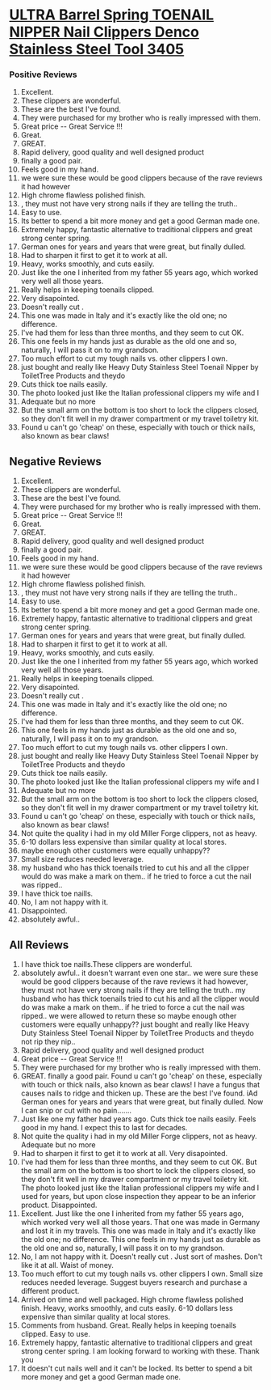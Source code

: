 # [ULTRA Barrel Spring TOENAIL NIPPER Nail Clippers Denco Stainless Steel Tool 3405](https://products.checkmycream.com/products/ULTRA-Barrel-Spring-TOENAIL-NIPPER-Nail-Clippers-Denco-Stainless-Steel-Tool-3405.html)

### Positive Reviews

<ol>
      <li>Excellent.  </li>
      <li>These clippers are wonderful.</li>
      <li>These are the best I&#x27;ve found.  </li>
      <li>They were purchased for my brother who is really impressed with them.</li>
      <li>Great price -- Great Service !!!</li>
      <li>Great.  </li>
      <li>GREAT.  </li>
      <li>Rapid delivery, good quality and well designed product</li>
      <li>finally a good pair.  </li>
      <li>Feels good in my hand.</li>
      <li>we were sure these would be good clippers because of the rave reviews it had however</li>
      <li>High chrome flawless polished finish.</li>
      <li>, they must not have very strong nails if they are telling the truth..  </li>
      <li>Easy to use.</li>
      <li>Its better to spend a bit more money and get a good German made one.</li>
      <li>Extremely happy, fantastic alternative to traditional clippers and great strong center spring.</li>
      <li>German ones for years and years that were great, but finally dulled.  </li>
      <li>Had to sharpen it first to get it to work at all.</li>
      <li>Heavy, works smoothly, and cuts easily.</li>
      <li>Just like the one I inherited from my father 55 years ago, which worked very well all those years.  </li>
      <li>Really helps in keeping toenails clipped.  </li>
      <li>Very disapointed.</li>
      <li>Doesn&#x27;t really cut .</li>
      <li>This one was made in Italy and it&#x27;s exactly like the old one; no difference.  </li>
      <li>I&#x27;ve had them for less than three months, and they seem to cut OK.</li>
      <li>This one feels in my hands just as durable as the old one and so, naturally, I will pass it on to my grandson.</li>
      <li>Too much effort to cut my tough nails vs. other clippers I own.</li>
      <li>just bought and really like Heavy Duty Stainless Steel Toenail Nipper by ToiletTree Products and theydo</li>
      <li>Cuts thick toe nails easily.</li>
      <li>The photo looked just like the Italian professional clippers my wife and I</li>
      <li>Adequate but no more</li>
      <li>But the small arm on the bottom is too short to lock the clippers closed, so they don&#x27;t fit well in my drawer compartment or my travel toiletry kit.</li>
      <li>Found u can&#x27;t go &#x27;cheap&#x27; on these, especially with touch or thick nails, also known as bear claws!  </li>
</ol>


<h2>Negative Reviews</h2>
<ol>
<li> Excellent.  </li>
<li> These clippers are wonderful.</li>
<li> These are the best I&#x27;ve found.  </li>
<li> They were purchased for my brother who is really impressed with them.</li>
<li> Great price -- Great Service !!!</li>
<li> Great.  </li>
<li> GREAT.  </li>
<li> Rapid delivery, good quality and well designed product</li>
<li> finally a good pair.  </li>
<li> Feels good in my hand.</li>
<li> we were sure these would be good clippers because of the rave reviews it had however</li>
<li> High chrome flawless polished finish.</li>
<li> , they must not have very strong nails if they are telling the truth..  </li>
<li> Easy to use.</li>
<li> Its better to spend a bit more money and get a good German made one.</li>
<li> Extremely happy, fantastic alternative to traditional clippers and great strong center spring.</li>
<li> German ones for years and years that were great, but finally dulled.  </li>
<li> Had to sharpen it first to get it to work at all.</li>
<li> Heavy, works smoothly, and cuts easily.</li>
<li> Just like the one I inherited from my father 55 years ago, which worked very well all those years.  </li>
<li> Really helps in keeping toenails clipped.  </li>
<li> Very disapointed.</li>
<li> Doesn&#x27;t really cut .</li>
<li> This one was made in Italy and it&#x27;s exactly like the old one; no difference.  </li>
<li> I&#x27;ve had them for less than three months, and they seem to cut OK.</li>
<li> This one feels in my hands just as durable as the old one and so, naturally, I will pass it on to my grandson.</li>
<li> Too much effort to cut my tough nails vs. other clippers I own.</li>
<li> just bought and really like Heavy Duty Stainless Steel Toenail Nipper by ToiletTree Products and theydo</li>
<li> Cuts thick toe nails easily.</li>
<li> The photo looked just like the Italian professional clippers my wife and I</li>
<li> Adequate but no more</li>
<li> But the small arm on the bottom is too short to lock the clippers closed, so they don&#x27;t fit well in my drawer compartment or my travel toiletry kit.</li>
<li> Found u can&#x27;t go &#x27;cheap&#x27; on these, especially with touch or thick nails, also known as bear claws!  </li>
<li> Not quite the quality i had in my old Miller Forge clippers, not as heavy.</li>
<li> 6-10 dollars less expensive than similar quality at local stores.</li>
<li> maybe enough other customers were equally unhappy??  </li>
<li> Small size reduces needed leverage.</li>
<li> my husband who has thick toenails tried to cut his and all the clipper would do was make a mark on them..  if he tried to force a cut the nail was ripped..  </li>
<li> I have thick toe naills.</li>
<li> No, I am not happy with it.</li>
<li> Disappointed.</li>
<li> absolutely awful..  </li>
</ol>

<h2>All Reviews</h2>

<ol>
    <li> I have thick toe naills.These clippers are wonderful.</li>
    <li> absolutely awful..  it doesn&#x27;t warrant even one star..  we were sure these would be good clippers because of the rave reviews it had however, they must not have very strong nails if they are telling the truth..  my husband who has thick toenails tried to cut his and all the clipper would do was make a mark on them..  if he tried to force a cut the nail was ripped..  we were allowed to return these so maybe enough other customers were equally unhappy??  just bought and really like Heavy Duty Stainless Steel Toenail Nipper by ToiletTree Products and theydo not rip they nip..</li>
    <li> Rapid delivery, good quality and well designed product</li>
    <li> Great price -- Great Service !!!</li>
    <li> They were purchased for my brother who is really impressed with them.</li>
    <li> GREAT.  finally a good pair.  Found u can&#x27;t go &#x27;cheap&#x27; on these, especially with touch or thick nails, also known as bear claws!  I have a fungus that causes nails to ridge and thicken up.  These are the best I&#x27;ve found.  iAd German ones for years and years that were great, but finally dulled.  Now I can snip or cut with no pain.......</li>
    <li> Just like one my father had years ago. Cuts thick toe nails easily. Feels good in my hand. I expect this to last for decades.</li>
    <li> Not quite the quality i had in my old Miller Forge clippers, not as heavy. Adequate but no more</li>
    <li> Had to sharpen it first to get it to work at all. Very disapointed.</li>
    <li> I&#x27;ve had them for less than three months, and they seem to cut OK. But the small arm on the bottom is too short to lock the clippers closed, so they don&#x27;t fit well in my drawer compartment or my travel toiletry kit. The photo looked just like the Italian professional clippers my wife and I used for years, but upon close inspection they appear to be an inferior product. Disappointed.</li>
    <li> Excellent.  Just like the one I inherited from my father 55 years ago, which worked very well all those years.  That one was made in Germany and lost it in my travels.  This one was made in Italy and it&#x27;s exactly like the old one; no difference.  This one feels in my hands just as durable as the old one and so, naturally, I will pass it on to my grandson.</li>
    <li> No, I am not happy with it. Doesn&#x27;t really cut . Just sort of mashes.  Don&#x27;t like it at all. Waist of money.</li>
    <li> Too much effort to cut my tough nails vs. other clippers I own. Small size reduces needed leverage. Suggest buyers research and purchase a different product.</li>
    <li> Arrived on time and well packaged. High chrome flawless polished finish. Heavy, works smoothly, and cuts easily. 6-10 dollars less expensive than similar quality at local stores.</li>
    <li> Comments from husband.  Great.  Really helps in keeping toenails clipped.  Easy to use.</li>
    <li> Extremely happy, fantastic alternative to traditional clippers and great strong center spring. I am looking forward to working with these. Thank you</li>
    <li> It doesn&#x27;t cut nails well and it can&#x27;t be locked. Its better to spend a bit more money and get a good German made one.</li>
</ol>




